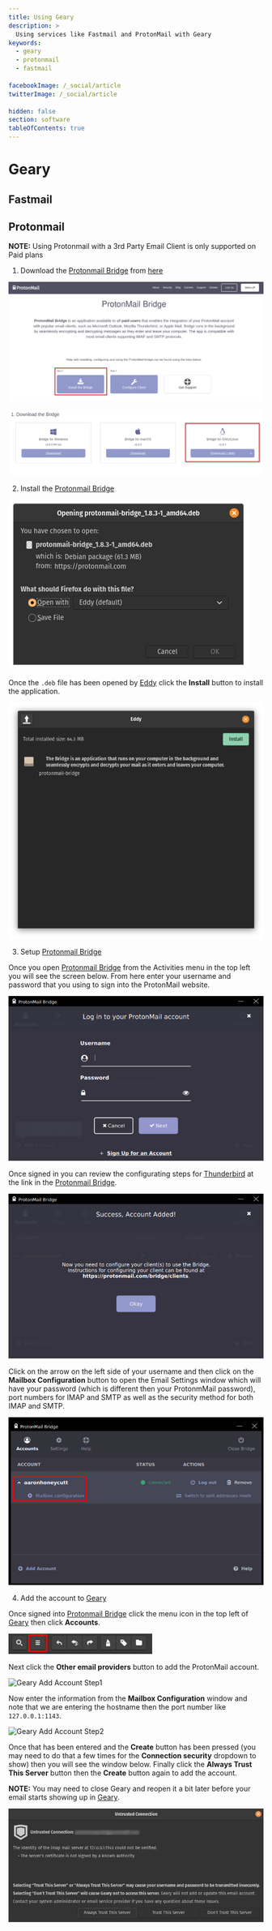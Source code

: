 ```yaml
---
title: Using Geary 
description: >
  Using services like Fastmail and ProtonMail with Geary
keywords:
  - geary
  - protonmail
  - fastmail

facebookImage: /_social/article
twitterImage: /_social/article

hidden: false
section: software
tableOfContents: true
---
```


# Geary

## Fastmail

## Protonmail

**NOTE:** Using Protonmail with a 3rd Party Email Client is only supported on Paid plans

1. Download the <u>Protonmail Bridge</u> from [here](https://protonmail.com/bridge/)

![Protonmail Bridge Step1](/images/using-email/protonmail-bridge-step1.png)

![Download Protonmail Bridge](/images/using-email/protonmail-bridge-deb.png)

2. Install the <u>Protonmail Bridge</u>

![Download Protonmail Bridge2 Step2](/images/using-email/protonmail-bridge-download.png)

Once the `.deb` file has been opened by <u>Eddy</u> click the **Install** button to install the application. 

![Install Protonmail Bridge](/images/using-email/protonmail-bridge-install.png)

3. Setup <u>Protonmail Bridge</u>

Once you open <u>Protonmail Bridge</u> from the Activities menu in the top left you will see the screen below. From here enter your username and password that you using to sign into the ProtonMail website.

![Setup Protonmail Bridge Step1](/images/using-email/protonmail-bridge-setup1.png)

Once signed in you can review the configurating steps for <u>Thunderbird</u> at the link in the <u>Protonmail Bridge</u>.

![Setup Protonmail Bridge Step2](/images/using-email/protonmail-bridge-setup2.png)

Click on the arrow on the left side of your username and then click on the **Mailbox Configuration** button to open the Email Settings window which will have your password (which is different then your ProtonmMail password), port numbers for IMAP and SMTP as well as the security method for both IMAP and SMTP. 

![Setup Protonmail Bridge Step3](/images/using-email/protonmail-bridge-setup3.png)

4. Add the account to <u>Geary</u>

Once signed into <u>Protonmail Bridge</u> click the menu icon in the top left of <u>Geary</u> then click **Accounts**.

![Geary Menu Button](/images/using-email/geary-menu-button.png)

Next click the **Other email providers** button to add the ProtonMail account.

![Geary Add Account Step1](/images/using-email/geary-add-account1.png)

Now enter the information from the **Mailbox Configuration** window and note that we are entering the hostname then the port number like `127.0.0.1:1143`. 

![Geary Add Account Step2](/images/using-email/geary-add-account2.png)

Once that has been entered and the **Create** button has been pressed (you may need to do that a few times for the **Connection security** dropdown to show) then you will see the window below. Finally click the **Always Trust This Server** button then the **Create** button again to add the account. 

**NOTE:** You may need to close Geary and reopen it a bit later before your email starts showing up in <u>Geary</u>.

![Geary Add Account Step3](/images/using-email/trust-window.png)